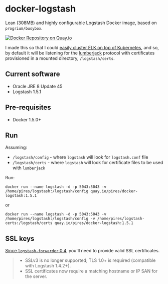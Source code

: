
# docker-logstash
Lean (308MB) and highly configurable Logstash Docker image, based on `progrium/busybox`.

[![Docker Repository on Quay.io](https://quay.io/repository/pires/docker-logstash/status "Docker Repository on Quay.io")](https://quay.io/repository/pires/docker-logstash)

I made this so that I could [easily cluster ELK on top of Kubernetes](https://github.com/pires/kubernetes-elk-cluster), and so, by default it will be listening for the [lumberjack](http://logstash.net/docs/1.4.2/inputs/lumberjack) protocol with certificates provisioned in a mounted directory, `/logstash/certs`.

## Current software

* Oracle JRE 8 Update 45
* Logstash 1.5.1

## Pre-requisites

* Docker 1.5.0+

## Run

Assuming:
* `/logstash/config` - where `logstash` will look for `logstash.conf` file
* `/logstash/certs` - where `logstash` will look for certificate files to be used with `lumberjack`


Run:

```
docker run --name logstash -d -p 5043:5043 -v /home/pires/logstash:/logstash/config quay.io/pires/docker-logstash:1.5.1
```

or 

```
docker run --name logstash -d -p 5043:5043 -v /home/pires/logstash:/logstash/config -v /home/pires/logstash-certs:/logstash/certs quay.io/pires/docker-logstash:1.5.1
```

## SSL keys

[Since ```logstash-forwarder``` 0.4](http://www.elasticsearch.org/blog/logstash-forwarder-0-4-0-released/), you'll need to provide valid SSL certificates.
> * SSLv3 is no longer supported; TLS 1.0+ is required (compatible with Logstash 1.4.2+).
> * SSL certificates now require a matching hostname or IP SAN for the server.
